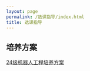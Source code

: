 ```yaml
---
layout: page
permalink: /选课指导/index.html
title: 选课指导
---
```


## 培养方案

[24级机器人工程培养方案](https://zju-robotics.github.io/file/document.pdf)